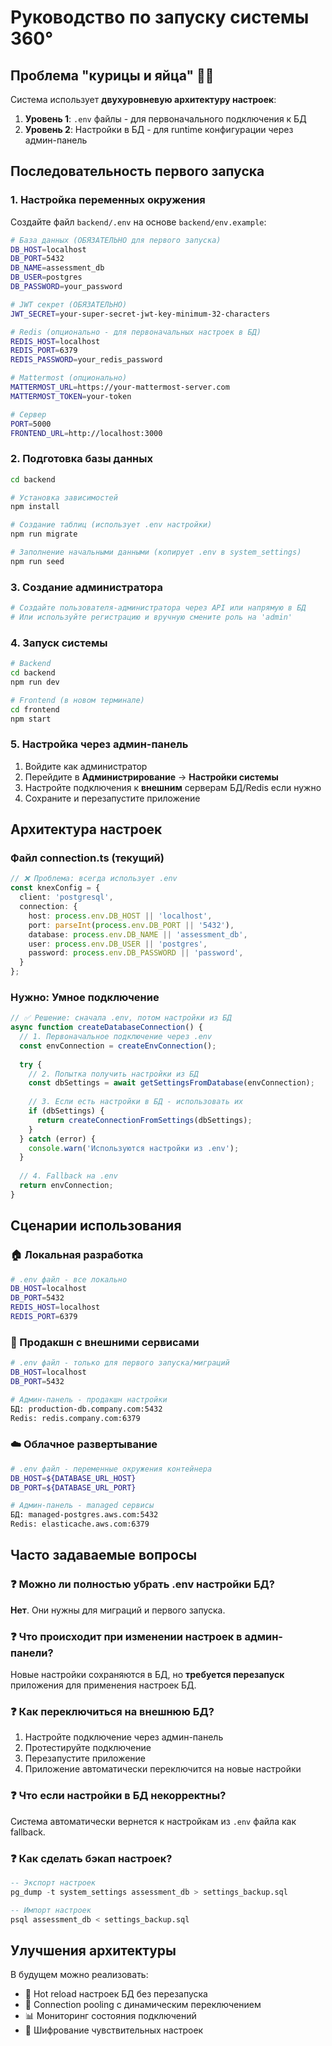 # Руководство по запуску системы 360°

## Проблема "курицы и яйца" 🐔🥚

Система использует **двухуровневую архитектуру настроек**:

1. **Уровень 1**: `.env` файлы - для первоначального подключения к БД
2. **Уровень 2**: Настройки в БД - для runtime конфигурации через админ-панель

## Последовательность первого запуска

### 1. Настройка переменных окружения

Создайте файл `backend/.env` на основе `backend/env.example`:

```bash
# База данных (ОБЯЗАТЕЛЬНО для первого запуска)
DB_HOST=localhost
DB_PORT=5432
DB_NAME=assessment_db
DB_USER=postgres
DB_PASSWORD=your_password

# JWT секрет (ОБЯЗАТЕЛЬНО)
JWT_SECRET=your-super-secret-jwt-key-minimum-32-characters

# Redis (опционально - для первоначальных настроек в БД)
REDIS_HOST=localhost
REDIS_PORT=6379
REDIS_PASSWORD=your_redis_password

# Mattermost (опционально)
MATTERMOST_URL=https://your-mattermost-server.com
MATTERMOST_TOKEN=your-token

# Сервер
PORT=5000
FRONTEND_URL=http://localhost:3000
```

### 2. Подготовка базы данных

```bash
cd backend

# Установка зависимостей
npm install

# Создание таблиц (использует .env настройки)
npm run migrate

# Заполнение начальными данными (копирует .env в system_settings)
npm run seed
```

### 3. Создание администратора

```bash
# Создайте пользователя-администратора через API или напрямую в БД
# Или используйте регистрацию и вручную смените роль на 'admin'
```

### 4. Запуск системы

```bash
# Backend
cd backend
npm run dev

# Frontend (в новом терминале)
cd frontend  
npm start
```

### 5. Настройка через админ-панель

1. Войдите как администратор
2. Перейдите в **Администрирование** → **Настройки системы**
3. Настройте подключения к **внешним** серверам БД/Redis если нужно
4. Сохраните и перезапустите приложение

## Архитектура настроек

### Файл connection.ts (текущий)
```typescript
// ❌ Проблема: всегда использует .env
const knexConfig = {
  client: 'postgresql',
  connection: {
    host: process.env.DB_HOST || 'localhost',
    port: parseInt(process.env.DB_PORT || '5432'),
    database: process.env.DB_NAME || 'assessment_db',
    user: process.env.DB_USER || 'postgres',
    password: process.env.DB_PASSWORD || 'password',
  }
};
```

### Нужно: Умное подключение
```typescript
// ✅ Решение: сначала .env, потом настройки из БД
async function createDatabaseConnection() {
  // 1. Первоначальное подключение через .env
  const envConnection = createEnvConnection();
  
  try {
    // 2. Попытка получить настройки из БД
    const dbSettings = await getSettingsFromDatabase(envConnection);
    
    // 3. Если есть настройки в БД - использовать их
    if (dbSettings) {
      return createConnectionFromSettings(dbSettings);
    }
  } catch (error) {
    console.warn('Используются настройки из .env');
  }
  
  // 4. Fallback на .env
  return envConnection;
}
```

## Сценарии использования

### 🏠 Локальная разработка
```bash
# .env файл - все локально
DB_HOST=localhost
DB_PORT=5432
REDIS_HOST=localhost
REDIS_PORT=6379
```

### 🏢 Продакшн с внешними сервисами
```bash
# .env файл - только для первого запуска/миграций  
DB_HOST=localhost
DB_PORT=5432

# Админ-панель - продакшн настройки
БД: production-db.company.com:5432
Redis: redis.company.com:6379
```

### ☁️ Облачное развертывание
```bash
# .env файл - переменные окружения контейнера
DB_HOST=${DATABASE_URL_HOST}
DB_PORT=${DATABASE_URL_PORT}

# Админ-панель - managed сервисы
БД: managed-postgres.aws.com:5432  
Redis: elasticache.aws.com:6379
```

## Часто задаваемые вопросы

### ❓ Можно ли полностью убрать .env настройки БД?
**Нет**. Они нужны для миграций и первого запуска.

### ❓ Что происходит при изменении настроек в админ-панели?
Новые настройки сохраняются в БД, но **требуется перезапуск** приложения для применения настроек БД.

### ❓ Как переключиться на внешнюю БД?
1. Настройте подключение через админ-панель
2. Протестируйте подключение  
3. Перезапустите приложение
4. Приложение автоматически переключится на новые настройки

### ❓ Что если настройки в БД некорректны?
Система автоматически вернется к настройкам из `.env` файла как fallback.

### ❓ Как сделать бэкап настроек?
```sql
-- Экспорт настроек
pg_dump -t system_settings assessment_db > settings_backup.sql

-- Импорт настроек  
psql assessment_db < settings_backup.sql
```

## Улучшения архитектуры

В будущем можно реализовать:
- 🔄 Hot reload настроек БД без перезапуска
- 🔄 Connection pooling с динамическим переключением
- 📊 Мониторинг состояния подключений
- 🔐 Шифрование чувствительных настроек 